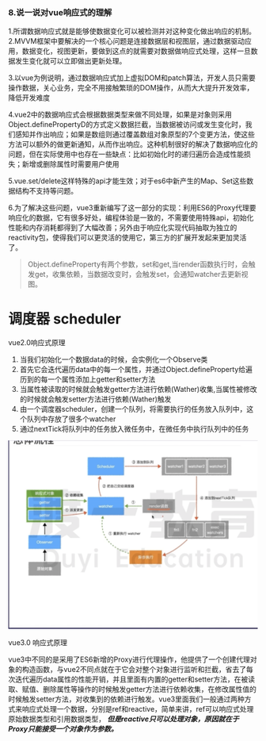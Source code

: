 ### 8.说一说对vue响应式的理解

1.所谓数据响应式就是能够使数据变化可以被检测并对这种变化做出响应的机制。
 2.MVVM框架中要解决的一个核心问题是连接数据层和视图层，通过数据驱动应用，数据变化，视图更新，要做到这点的就需要对数据做响应式处理，这样一旦数据发生变化就可以立即做出更新处理。

3.﻿﻿﻿以vue为例说明，通过数据响应式加上虚拟DOM和patch算法，开发人员只需要操作数据，关心业务，完全不用接触繁琐的DOM操作，从而大大提升开发效率，降低开发难度

4.﻿﻿﻿vue2中的数据响应式会根据数据类型来做不同处理，如果是对象则采用Object.definePropertyD的方式定义数据拦截，当数据被访问或发生变化时，我们感知并作出响应；如果是数组则通过覆盖数组对象原型的7个变更方法，使这些方法可以额外的做更新通知，从而作出响应。这种机制很好的解决了数据响应化的问题，但在实际使用中也存在一些缺点：比如初始化时的递归遍历会造成性能损失；新增或删除属性时需要用户使用

5.vue.set/delete这样特殊的api才能生效；对于es6中新产生的Map、Set这些数据结构不支持等问题。

6.﻿﻿﻿为了解决这些问题，vue3重新编写了这一部分的实现：利用ES6的Proxy代理要响应化的数据，它有很多好处，编程体验是一致的，不需要使用特殊api，初始化性能和内存消耗都得到了大幅改善；另外由于响应化实现代码抽取为独立的reactivity包，使得我们可以更灵活的使用它，第三方的扩展开发起来更加灵活了。




> Object.defineProperty有两个参数，set和get,当render函数执行时，会触发get，收集依赖，当数据改变时，会触发set，会通知watcher去更新视图。

# 调度器 scheduler

vue2.0响应式原理

1. 当我们初始化一个数据data的时候，会实例化一个Observe类
2. 首先它会迭代遍历data中的每一个属性，并通过Object.defineProperty给遍历到的每一个属性添加上getter和setter方法
3. 当属性被读取的时候就会触发getter方法进行依赖(Wather)收集,当属性被修改的时候就会触发setter方法进行依赖(Wather)触发
4. 由一个调度器scheduler，创建一个队列，将需要执行的任务放入队列中，这个队列中存放了很多个watcher
5. 通过nextTick将队列中的任务放入微任务中，在微任务中执行队列中的任务

![img.png](../common/im1.png)

vue3.0 响应式原理

vue3中不同的是采用了ES6新增的Proxy进行代理操作，他提供了一个创建代理对象的构造函数，与vue2不同点就在于它会对整个对象进行监听和拦截，省去了每次迭代遍历data属性的性能开销，并且里面有内置的getter和setter方法，在被读取、赋值、删除属性等操作的时候触发getter方法进行依赖收集，在修改属性值的时候触发setter方法，对收集到的依赖进行触发。vue3里面我们一般通过两种方式来响应式处理一个数据，分别是ref和reactive，简单来讲，ref可以响应式处理原始数据类型和引用数据类型， ***但是reactive只可以处理对象，原因就在于Proxy只能接受一个对象作为参数。***